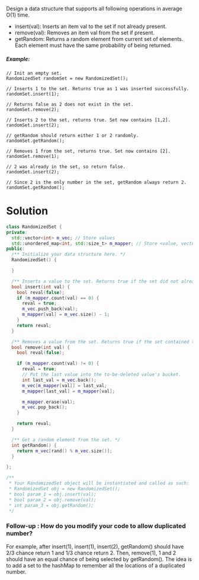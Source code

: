 Design a data structure that supports all following operations in average O(1) time.

* insert(val): Inserts an item val to the set if not already present.
* remove(val): Removes an item val from the set if present.
* getRandom: Returns a random element from current set of elements. Each element must have the same probability of being returned.

##### Example:

```
// Init an empty set.
RandomizedSet randomSet = new RandomizedSet();

// Inserts 1 to the set. Returns true as 1 was inserted successfully.
randomSet.insert(1);

// Returns false as 2 does not exist in the set.
randomSet.remove(2);

// Inserts 2 to the set, returns true. Set now contains [1,2].
randomSet.insert(2);

// getRandom should return either 1 or 2 randomly.
randomSet.getRandom();

// Removes 1 from the set, returns true. Set now contains [2].
randomSet.remove(1);

// 2 was already in the set, so return false.
randomSet.insert(2);

// Since 2 is the only number in the set, getRandom always return 2.
randomSet.getRandom();
```

# Solution


```cpp
class RandomizedSet {
private:
  std::vector<int> m_vec; // Store values
  std::unordered_map<int, std::size_t> m_mapper; // Store <value, vector index> pairs
public:
  /** Initialize your data structure here. */
  RandomizedSet() {

  }

  /** Inserts a value to the set. Returns true if the set did not already contain the specified element. */
  bool insert(int val) {
    bool reval(false);
    if (m_mapper.count(val) == 0) {
      reval = true;
      m_vec.push_back(val);
      m_mapper[val] = m_vec.size() - 1;
    }
    return reval;
  }

  /** Removes a value from the set. Returns true if the set contained the specified element. */
  bool remove(int val) {
    bool reval(false);

    if (m_mapper.count(val) != 0) {
      reval = true;
      // Put the last value into the to-be-deleted value's bucket.
      int last_val = m_vec.back();
      m_vec[m_mapper[val]] = last_val;
      m_mapper[last_val] = m_mapper[val];

      m_mapper.erase(val);
      m_vec.pop_back();
    }

    return reval;
  }

  /** Get a random element from the set. */
  int getRandom() {
    return m_vec[rand() % m_vec.size()];
  }

};

/**
 * Your RandomizedSet object will be instantiated and called as such:
 * RandomizedSet obj = new RandomizedSet();
 * bool param_1 = obj.insert(val);
 * bool param_2 = obj.remove(val);
 * int param_3 = obj.getRandom();
 */
```

### Follow-up : How do you modify your code to allow duplicated number?

For example, after insert(1), insert(1), insert(2), getRandom() should have 2/3 chance return 1 and 1/3 chance return 2.
Then, remove(1), 1 and 2 should have an equal chance of being selected by getRandom().
The idea is to add a set to the hashMap to remember all the locations of a duplicated number.


